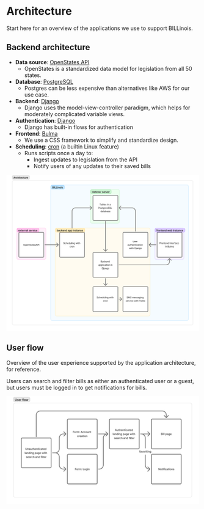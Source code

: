# Architecture

Start here for an overview of the applications we use to support BILLinois.

## Backend architecture

* **Data source**: [OpenStates API](https://docs.openstates.org/api-v3/)
  * OpenStates is a standardized data model for legislation from all 50 states.
* **Database**: [PostgreSQL](https://www.postgresql.org/)
  * Postgres can be less expensive than alternatives like AWS for our use case.
* **Backend**: [Django](https://docs.djangoproject.com/en/5.2/)
  * Django uses the model-view-controller paradigm, which helps for moderately complicated variable views. 
* **Authentication**: [Django](https://docs.djangoproject.com/en/5.2/topics/auth/default/)
  * Django has built-in flows for authentication
* **Frontend**: [Bulma](https://bulma.io/)
  * We use a CSS framework to simplify and standardize design.
* **Scheduling**: [cron](https://en.wikipedia.org/wiki/Cron) (a builtin Linux feature)
  * Runs scripts once a day to:
    * Ingest updates to legislation from the API
    * Notify users of any updates to their saved bills

![Architecture diagram](architecture.png)

## User flow

Overview of the user experience supported by the application architecture, for reference.

Users can search and filter bills as either an authenticated user or a guest, but users must be logged in to get notifications for bills. 

![User flow diagram](image-20250501112926582.png)